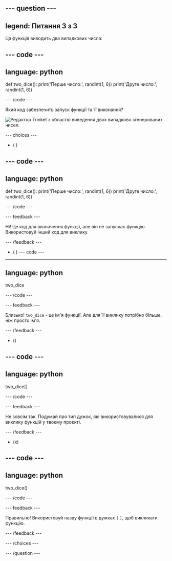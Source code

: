 --- question ---
---
legend: Питання 3 з 3
---

Ця функція виводить два випадкових числа:

--- code ---
---
language: python
---

def two_dice(): print('Перше число:', randint(1, 6)) print('Друге число:', randint(1, 6))

--- /code ---

Який код забезпечить запуск функції та її виконання?

![Редактор Trinket з областю виведення двох випадково згенерованих чисел.](images/quiz3.png)

--- choices ---

- ( )

--- code ---
---
language: python
---

def two_dice(): print('Перше число:', randint(1, 6)) print('Друге число:', randint(1, 6))

--- /code ---

 --- feedback ---

 Ні! Це код для визначення функції, але він не запускає функцію. Використовуй інший код для виклику.

 --- /feedback ---

- ( ) --- code ---
---
language: python
---

two_dice

--- /code ---

 --- feedback ---

Близько! `two_dice` - це ім'я функції. Але для її виклику потрібно більше, ніж просто ім'я.

 --- /feedback ---

- ()

--- code ---
---
language: python
---

two_dice[]

--- /code ---

 --- feedback ---

 Не зовсім так. Подумай про тип дужок, які використовувалися для виклику функцій у твоєму проєкті.

 --- /feedback ---

- (x)

--- code ---
---
language: python
---

two_dice()

--- /code ---

 --- feedback ---

 Правильно! Використовуй назву функції в дужках `(` `)`, щоб викликати функцію.

 --- /feedback ---

--- /choices ---

--- /question ---
